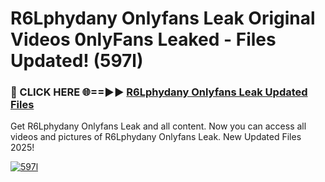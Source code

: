 # R6Lphydany Onlyfans Leak Original Videos 0nlyFans Leaked - Files Updated! (597l)

<h3>🔴 CLICK HERE 🌐==►► <a href="https://tinyurl.com/x26r9saj" rel="nofollow">R6Lphydany Onlyfans Leak Updated Files</a></h3>

Get R6Lphydany Onlyfans Leak and all content. Now you can access all videos and pictures of R6Lphydany Onlyfans Leak. New Updated Files 2025!

[![597l](https://i.imgur.com/LkgZPqh.gif)](https://tinyurl.com/x26r9saj)
